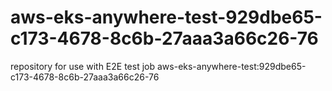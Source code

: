 # aws-eks-anywhere-test-929dbe65-c173-4678-8c6b-27aaa3a66c26-76
repository for use with E2E test job aws-eks-anywhere-test:929dbe65-c173-4678-8c6b-27aaa3a66c26-76
